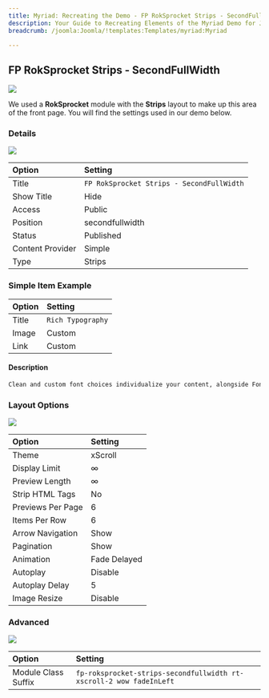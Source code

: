 ```yaml
---
title: Myriad: Recreating the Demo - FP RokSprocket Strips - SecondFullWidth
description: Your Guide to Recreating Elements of the Myriad Demo for Joomla
breadcrumb: /joomla:Joomla/!templates:Templates/myriad:Myriad

---
```


FP RokSprocket Strips - SecondFullWidth
-----

![][demo]

We used a **RokSprocket** module with the **Strips** layout to make up this area of the front page. You will find the settings used in our demo below.

### Details

![][demo2]

|      Option      |                  Setting                  |
| :--------------- | :---------------------------------------- |
| Title            | `FP RokSprocket Strips - SecondFullWidth` |
| Show Title       | Hide                                      |
| Access           | Public                                    |
| Position         | secondfullwidth                           |
| Status           | Published                                 |
| Content Provider | Simple                                    |
| Type             | Strips                                    |

### Simple Item Example

| Option |                Setting                |
| :----- | :------------------------------------ |
| Title  | `Rich Typography` |
| Image  | Custom                                |
| Link   | Custom                                |

#### Description

~~~ .html
Clean and custom font choices individualize your content, alongside FontAwesome's catalogue of icons.
~~~

### Layout Options

![][demo3]

|       Option      |   Setting    |
| :---------------- | :----------- |
| Theme             | xScroll      |
| Display Limit     | ∞            |
| Preview Length    | ∞            |
| Strip HTML Tags   | No           |
| Previews Per Page | 6            |
| Items Per Row     | 6            |
| Arrow Navigation  | Show         |
| Pagination        | Show         |
| Animation         | Fade Delayed |
| Autoplay          | Disable      |
| Autoplay Delay    | 5            |
| Image Resize      | Disable      |

### Advanced

![][demo4]

|        Option       |                               Setting                               |
| :------------------ | :------------------------------------------------------------------ |
| Module Class Suffix | `fp-roksprocket-strips-secondfullwidth rt-xscroll-2 wow fadeInLeft` |

[demo]: assets/demo_8.jpeg
[demo2]: assets/demo_7a.jpeg
[demo3]: assets/demo_7b.jpeg
[demo4]: assets/demo_7c.jpeg
